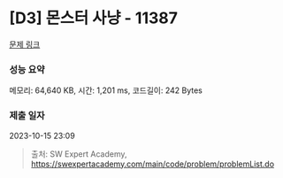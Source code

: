 # [D3] 몬스터 사냥 - 11387 

[문제 링크](https://swexpertacademy.com/main/code/problem/problemDetail.do?contestProbId=AXb6LR76vCcDFARR) 

### 성능 요약

메모리: 64,640 KB, 시간: 1,201 ms, 코드길이: 242 Bytes

### 제출 일자

2023-10-15 23:09



> 출처: SW Expert Academy, https://swexpertacademy.com/main/code/problem/problemList.do